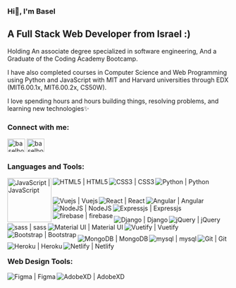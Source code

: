 ### Hi👋, I'm Basel

## A Full Stack Web Developer from Israel :)

Holding An associate degree specialized in software engineering, And a Graduate of the Coding Academy Bootcamp.

I have also completed courses in Computer Science and Web Programming using Python and JavaScript with MIT and Harvard universities through EDX (MIT6.00.1x, MIT6.00.2x, CS50W).

I love spending hours and hours building things, resolving problems, and learning new technologies✨

### Connect with me:

<a href="https://linkedin.com/in/baselboulos" target="blank"><img align="center" src="https://raw.githubusercontent.com/rahuldkjain/github-profile-readme-generator/master/src/images/icons/Social/linked-in-alt.svg" alt="baselboulos" height="30" width="40" /></a>
<a href="https://instagram.com/baselboulos" target="blank"><img align="center" src="https://raw.githubusercontent.com/rahuldkjain/github-profile-readme-generator/master/src/images/icons/Social/instagram.svg" alt="baselboulos" height="30" width="40" /></a>
<br />

### Languages and Tools:

[<img align="left" width="100px" alt="JavaScript | JavaScript" src="https://img.shields.io/badge/javascript-%23323330.svg?style=for-thebadge&logo=javascript&logoColor=%23F7DF1E"/>](https://www.javascript.com/)

[<img align="left" alt="HTML5 | HTML5" src="https://img.shields.io/badge/html5-%23E34F26.svg?style=for-the-badge&logo=html5&logoColor=white" />](https://en.wikipedia.org/wiki/HTML5)

[<img align="left" alt="CSS3 | CSS3" src="https://img.shields.io/badge/css3-%231572B6.svg?style=for-the-badge&logo=css3&logoColor=white" />](https://en.wikipedia.org/wiki/CSS)

[<img align="left" alt="Python | Python"  src="https://img.shields.io/badge/python-%2314354C.svg?style=for-the-badge&logo=python&logoColor=white" />](https://www.python.org/)

### <br/>

[<img align="left" alt="Vuejs | Vuejs" src="https://img.shields.io/badge/vuejs-%2335495e.svg?style=for-the-badge&logo=vuedotjs&logoColor=%234FC08D" />](https://vuejs.org/)

[<img align="left" alt="React | React"  src="https://img.shields.io/badge/react-%2320232a.svg?style=for-the-badge&logo=react&logoColor=%2361DAFB" />](https://reactjs.org/)

[<img align="left" alt="Angular | Angular" src="https://img.shields.io/badge/angular-%23DD0031.svg?style=for-the-badge&logo=angular&logoColor=white" />](https://angular.io/)

[<img align="left" alt="NodeJS | NodeJS" src="https://img.shields.io/badge/node.js-6DA55F?style=for-the-badge&logo=node.js&logoColor=white" />](https://nodejs.org/en/)

[<img align="left" alt="Expressjs | Expressjs" src="https://img.shields.io/badge/express.js-%23404d59.svg?style=for-the-badge&logo=express&logoColor=%2361DAFB" />](https://expressjs.com/)

[<img align="left" alt="firebase | firebase" src="https://img.shields.io/badge/firebase-%23039BE5.svg?style=for-the-badge&logo=firebase" />](https://firebase.google.com/)

### <br/>

[<img align="left" alt="Django | Django"  src="https://img.shields.io/badge/django-%23092E20.svg?style=for-the-badge&logo=django&logoColor=white" />](https://www.djangoproject.com/)

[<img align="left" alt="jQuery | jQuery"  src="https://img.shields.io/badge/jquery-%230769AD.svg?style=for-the-badge&logo=jquery&logoColor=white" />](https://jquery.com/)

[<img align="left" alt="sass | sass" src="https://img.shields.io/badge/SASS-hotpink.svg?style=for-the-badge&logo=SASS&logoColor=white" />](https://sass-lang.com/)

[<img align="left" alt="Material UI | Material UI" src="https://img.shields.io/badge/materialui-%230081CB.svg?style=for-the-badge&logo=material-ui&logoColor=white" />](https://material-ui.com/)

[<img align="left" alt="Vuetify | Vuetify" src="https://img.shields.io/badge/Vuetify-1867C0?style=for-the-badge&logo=vuetify&logoColor=AEDDFF" />](https://vuetifyjs.com/en/)

[<img align="left" alt="Bootstrap | Bootstrap" src="https://img.shields.io/badge/bootstrap-%23563D7C.svg?style=for-the-badge&logo=bootstrap&logoColor=white" />](https://getbootstrap.com/)

### <br/>

[<img align="left" alt="MongoDB | MongoDB"  src="https://img.shields.io/badge/MongoDB-%234ea94b.svg?style=for-the-badge&logo=mongodb&logoColor=white" />](https://www.mongodb.com/)

[<img align="left" alt="mysql | mysql"  src="https://img.shields.io/badge/mysql-%2300f.svg?style=for-the-badge&logo=mysql&logoColor=white" />](https://www.mysql.com/)

[<img align="left" alt="Git | Git" src="https://img.shields.io/badge/git-%23F05033.svg?style=for-the-badge&logo=git&logoColor=white" />](https://git-scm.com/)

[<img align="left" alt="Heroku | Heroku" src="https://img.shields.io/badge/heroku-%23430098.svg?style=for-the-badge&logo=heroku&logoColor=white" />](https://www.heroku.com/)

[<img align="left" alt="Netlify | Netlify" src="https://img.shields.io/badge/netlify-%23000000.svg?style=for-the-badge&logo=netlify&logoColor=#00C7B7" />](https://www.netlify.com/)

### <br/>

### Web Design Tools:

[<img align="left" alt="Figma | Figma" src="https://img.shields.io/badge/figma-%23F24E1E.svg?style=for-the-badge&logo=figma&logoColor=white" />](https://www.figma.com/)

[<img align="left" alt="AdobeXD | AdobeXD" src="https://img.shields.io/badge/Adobe%20XD-470137?style=for-the-badge&logo=Adobe%20XD&logoColor=#FF61F6" />](https://www.adobe.com/il_en/products/xd/learn/get-started.html)

